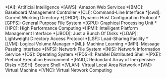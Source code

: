 *[AI]: Artificial Intelligence
*[AWS]: Amazon Web Services
*[BMC]: Baseboard Management Controller
*[CLI]: Command-Line Interface
*[cwd]: Current Working Directory
*[DHCP]: Dynamic Host Configuration Protocol
*[GPFS]: General Purpose File System
*[GPU]: Graphical Processing Unit
*[HPC]: High Performance Computing
*[IPMI]: Intelligent Platform Management Interface
*[JBOD]: Just a Bunch Of Disks
*[LDAP]: Lightweight Directory Access Protocol
*[LSF]: Load-Sharing Facility
*[LVM]: Logical Volume Manager
*[ML]: Machine Learning
*[MPI]: Message Passing Interface
*[NFS]: Network File System
*[NIS]: Network Information Service
*[OS]: Operating System
*[PDSH]: Parallel Distributed Shell
*[PXE]: Preboot Execution Environment
*[RAID]: Redundant Array of Inexpensive Disks
*[SSH]: Secure Shell
*[VLAN]: Virtual Local Area Network
*[VM]: Virtual Machine
*[VNC]: Virtual Network Computing
